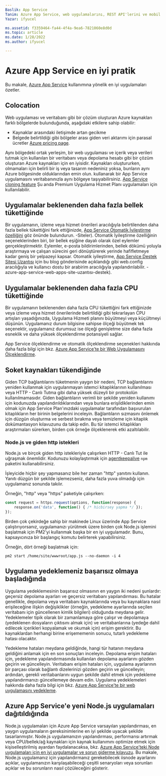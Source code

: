```yaml
---
Baslik: App Service
Tanim: Azure App Service, web uygulamalarını, REST API'lerini ve mobil arka uçları barındırmak için HTTP tabanlı bir hizmettir. .NET, .NET Core, Java, Ruby, Node.js, PHP veya Python gibi en sevdiğiniz dilde geliştirebilirsiniz. Uygulamalar hem Windows hem de Linux tabanlı ortamlarda kolaylıkla çalışır ve ölçeklenir.
Yazar: ifyucel

ms.assetid: f3359464-fa44-4f4a-9ea6-7821060e8d0d
ms.topic: article
ms.date: 1/28/2022
ms.author: ifyucel

---
```

# Azure App Service en iyi pratik
Bu makale, [Azure App Service](https://docs.microsoft.com/en-us/azure/app-service/) kullanımına yönelik en iyi uygulamaları özetler. 

## <a name="colocation"></a>Colocation
Web uygulaması ve veritabanı gibi bir çözüm oluşturan Azure kaynakları farklı bölgelerde bulunduğunda, aşağıdaki etkilere sahip olabilir:

* Kaynaklar arasındaki iletişimde artan gecikme
* Belgede belirtildiği gibi bölgeler arası giden veri aktarımı için parasal ücretler [Azure pricing page](https://azure.microsoft.com/pricing/details/data-transfers).

Aynı bölgedeki ortak yerleşim, bir web uygulaması ve içerik veya verileri tutmak için kullanılan bir veritabanı veya depolama hesabı gibi bir çözüm oluşturan Azure kaynakları için en iyisidir. Kaynakları oluştururken, olmamaları için belirli bir iş veya tasarım nedeniniz yoksa, bunların aynı Azure bölgesinde olduklarından emin olun. kullanarak bir App Service uygulamasını veritabanınızla aynı bölgeye taşıyabilirsiniz. [App Service cloning feature](https://docs.microsoft.com/en-us/azure/app-service/app-service-web-app-cloning) Şu anda Premium Uygulama Hizmet Planı uygulamaları için kullanılabilir.   

## <a name="memoryresources"></a>Uygulamalar beklenenden daha fazla bellek tükettiğinde
Bir uygulamanın, izleme veya hizmet önerileri aracılığıyla belirtilenden daha fazla bellek tükettiğini fark ettiğinizde, [App Service Otomatik İyileştirme özelliğini](https://azure.microsoft.com/blog/auto-healing-windows-azure-web) göz önünde bulundurun. -Siteler). Otomatik İyileştirme özelliğinin seçeneklerinden biri, bir bellek eşiğine dayalı olarak özel eylemler gerçekleştirmektir. Eylemler, e-posta bildirimlerinden, bellek dökümü yoluyla araştırmaya ve çalışan sürecini geri dönüştürerek yerinde hafifletmeye kadar geniş bir yelpazeyi kapsar. Otomatik iyileştirme, [App Service Destek Sitesi Uzantısı](https://azure.microsoft.com/blog/additional-updates-to) için bu blog gönderisinde açıklandığı gibi web.config aracılığıyla ve kullanıcı dostu bir arabirim aracılığıyla yapılandırılabilir. -azure-app-service-web-apps-site-uzantısı-destek).

## <a name="CPUresources"></a>Uygulamalar beklenenden daha fazla CPU tükettiğinde
Bir uygulamanın beklenenden daha fazla CPU tükettiğini fark ettiğinizde veya izleme veya hizmet önerilerinde belirtildiği gibi tekrarlayan CPU artışları yaşadığınızda, Uygulama Hizmeti planını büyütmeyi veya küçültmeyi düşünün. Uygulamanız durum bilgisine sahipse ölçeği büyütmek tek seçenektir, uygulamanız durumsuz ise ölçeği genişletme size daha fazla esneklik ve daha yüksek ölçeklendirme potansiyeli sağlar.

App Service ölçeklendirme ve otomatik ölçeklendirme seçenekleri hakkında daha fazla bilgi için bkz. [Azure App Service'te bir Web Uygulamasını Ölçeklendirme](https://docs.microsoft.com/en-us/azure/app-service/manage-scale-up).  

## <a name="socketresources"></a>Soket kaynakları tükendiğinde
Giden TCP bağlantılarını tüketmenin yaygın bir nedeni, TCP bağlantılarını yeniden kullanmak için uygulanmayan istemci kitaplıklarının kullanılması veya HTTP - Canlı Tutma gibi daha yüksek düzeyli bir protokolün kullanılmamasıdır. Giden bağlantıların verimli bir şekilde yeniden kullanımı için kodunuzda yapılandırıldıklarından veya bunlara erişildiklerinden emin olmak için App Service Plan'ınızdaki uygulamalar tarafından başvurulan kitaplıkların her birinin belgelerini inceleyin. Bağlantıların sızmasını önlemek için düzgün oluşturma ve serbest bırakma veya temizleme için kitaplık dokümantasyon kılavuzunu da takip edin. Bu tür istemci kitaplıkları araştırmaları sürerken, birden çok örneğe ölçeklenerek etki azaltılabilir.

### Node.js ve giden http istekleri
Node.js ve birçok giden http istekleriyle çalışırken HTTP - Canlı Tut ile uğraşmak önemlidir. Kodunuzu kolaylaştırmak için [agentkeepalive](https://www.npmjs.com/package/agentkeepalive) `npm` paketini kullanabilirsiniz.

İşleyicide hiçbir şey yapmasanız bile her zaman "http" yanıtını kullanın. Yanıtı düzgün bir şekilde işlemezseniz, daha fazla yuva olmadığı için uygulamanız sonunda takılır.

Örneğin, "http" veya "https" paketiyle çalışırken:

```javascript
const request = https.request(options, function(response) {
    response.on('data', function() { /* hicbirsey yapma */ });
});
```

Birden çok çekirdeğe sahip bir makinede Linux üzerinde App Service çalıştırıyorsanız, uygulamanızı yürütmek üzere birden çok Node.js işlemini başlatmak için PM2'yi kullanmak başka bir en iyi uygulamadır. Bunu, kapsayıcınıza bir başlangıç komutu belirterek yapabilirsiniz.

Örneğin, dört örneği başlatmak için:

```
pm2 start /home/site/wwwroot/app.js --no-daemon -i 4
```

## <a name="appbackup"></a>Uygulama yedeklemeniz başarısız olmaya başladığında
Uygulama yedeklemesinin başarısız olmasının en yaygın iki nedeni şunlardır: geçersiz depolama ayarları ve geçersiz veritabanı yapılandırması. Bu hatalar genellikle, depolama veya veritabanı kaynaklarında veya bu kaynaklara nasıl erişileceğine ilişkin değişiklikler (örneğin, yedekleme ayarlarında seçilen veritabanı için güncellenen kimlik bilgileri) olduğunda meydana gelir. Yedeklemeler tipik olarak bir zamanlamaya göre çalışır ve depolamaya (yedeklenen dosyaların çıktısını almak için) ve veritabanlarına (yedeğe dahil edilecek içerikleri kopyalamak ve okumak için) erişim gerektirir. Bu kaynaklardan herhangi birine erişememenin sonucu, tutarlı yedekleme hatası olacaktır.

Yedekleme hataları meydana geldiğinde, hangi tür hatanın meydana geldiğini anlamak için en son sonuçları inceleyin. Depolama erişim hataları için, yedekleme yapılandırmasında kullanılan depolama ayarlarını gözden geçirin ve güncelleyin. Veritabanı erişim hataları için, uygulama ayarlarının bir parçası olarak bağlantı dizelerinizi gözden geçirin ve güncelleyin; ardından, gerekli veritabanlarını uygun şekilde dahil etmek için yedekleme yapılandırmanızı güncellemeye devam edin. Uygulama yedeklemeleri hakkında daha fazla bilgi için bkz. [Azure App Service'te bir web uygulamasını yedekleme](https://docs.microsoft.com/en-us/azure/app-service/manage-backup).

## <a name="nodejs"></a>Azure App Service'e yeni Node.js uygulamaları dağıtıldığında
Node.js uygulamaları için Azure App Service varsayılan yapılandırması, en yaygın uygulamaların gereksinimlerine en iyi şekilde uyacak şekilde tasarlanmıştır. Node.js uygulamanızın yapılandırması, performansı artırmak veya CPU/bellek/ağ kaynakları için kaynak kullanımını optimize etmek için kişiselleştirilmiş ayardan faydalanacaksa, bkz. [Azure App Service'teki Node uygulamaları için en iyi uygulamalar ve sorun giderme kılavuzu](https://docs.microsoft.com/tr-tr/azure/app-service/app-service-web-nodejs-best-practices-and-troubleshoot-guide). Bu makale, Node.js uygulamanız için yapılandırmanız gerekebilecek iisnode ayarlarını açıklar, uygulamanızın karşılaşabileceği çeşitli senaryoları veya sorunları açıklar ve bu sorunların nasıl çözüleceğini gösterir.
